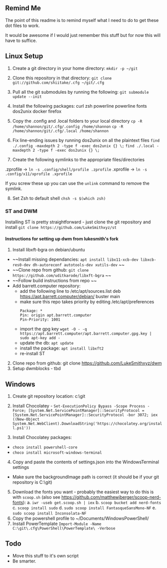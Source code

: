 ## Remind Me ##

The point of this readme is to remind myself what I need to do to get these dot files to work. 

It would be awesome if I would just remember this stuff but for now this will have to suffice. 

## Linux Setup ##

1. Create a git directory in your home directory:  `mkdir -p ~/git`
2. Clone this repository in that directory: `git clone git://github.com/shiitake/.cfg ~/git/.cfg`
3. Pull all the git submodules by running the following:    `git submodule update --init`
4. Install the following packages: 
	curl
	zsh
	powerline
	powerline fonts
	dos2unix
	docker
	firefox


5. Copy the .config and .local folders to your local directory
  `cp -R /home/shannon/git/.cfg/.config /home/shannon`
  `cp -R /home/shannon/git/.cfg/.local /home/shannon`

6. Fix line-ending issues by running dos2unix on all the plaintext files
  `find ./.config -maxdepth 2 -type f -exec dos2unix {} \;`
  `find ./.local -maxdepth 2 -type f -exec dos2unix {} \;`

7. Create the following symlinks to the appropriate files/directories

  .zprofile -> `ln -s .config/shell/profile .zprofile`
  .xprofile -> `ln -s .config/x11/xprofile .xprofile`

If you screw these up you can use the `unlink` command to remove the symlink. 

8. Set Zsh to default shell `chsh -s $(which zsh)` 


### ST and DWM ###

Installing ST is pretty straightforward - just clone the git repository and install
`git clone https://github.com/LukeSmithxyz/st` 

#### Instructions for setting up dwm from lukesmith's fork 
1. Install libxft-bgra on debian/ubuntu 
  * ~~Install missing dependancies: `apt install libx11-xcb-dev libxcb-res0-dev dh-autoreconf autotools-dev xutils-dev` ~~
  * ~~Clone repo from github:   `git clone https://github.com/uditkarode/libxft-bgra` ~~
  * ~~Follow build instructions from repo ~~
  * Add barrett.computer repository:
    * add the following line to /etc/apt/sources.list
      deb https://apt.barrett.computer/debian/ buster main
    * make sure this repo takes priority by editing /etc/apt/preferences
      ```
      Package: *
      Pin: origin apt.barrett.computer
      Pin-Priority: 1001
      ```
    * import the gpg key
      `wget -O - -q https://apt.barrett.computer/apt.barrett.computer.gpg.key | sudo apt-key add -`
    * update the db:
      `apt update`
    * install the package:
      `apt install libxft2`
    * re-install ST 
2. Clone repo from github:   git clone https://github.com/LukeSmithxyz/dwm 
3. Setup dwmblocks - tbd


## Windows ##

1. Create git repository location: c:\git

2. Install Chocolatey - 
  `Set-ExecutionPolicy Bypass -Scope Process -Force; [System.Net.ServicePointManager]::SecurityProtocol = [System.Net.ServicePointManager]::SecurityProtocol -bor 3072; iex ((New-Object System.Net.WebClient).DownloadString('https://chocolatey.org/install.ps1'))`

3. Install Chocolatey packages: 
  * `choco install powershell-core`
  * `choco install microsoft-windows-terminal`

4. Copy and paste the contents of settings.json into the WindowsTerminal settings
  * Make sure the backgroundImage path is correct (it should be if your git repository is C:\git) 

5. Download the fonts you want - probably the easiest way to do this is with `scoop.sh` (also see https://github.com/matthewjberger/scoop-nerd-fonts):
	a. `iwr -useb get.scoop.sh | iex`
	b. `scoop bucket add nerd-fonts`
	c. `scoop install sudo`
	d. `sudo scoop install FantasqueSansMono-NF`
	e. `sudo scoop install Inconsolata-NF`
6. Copy the powershell profile to ~/Documents/WindowsPowerShell/
7. Install PowerTemplate `Import-Module -Name C:\git\.cfg\PowerShell\PowerTemplate\ -Verbose`


## Todo ##
* Move this stuff to it's own script
* Be smarter. 



